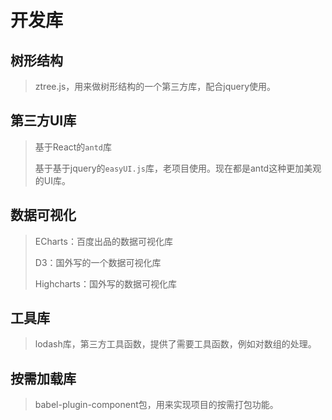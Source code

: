# 开发库

## 树形结构

> ztree.js，用来做树形结构的一个第三方库，配合jquery使用。

## 第三方UI库

> 基于React的`antd`库
>
> 基于基于jquery的`easyUI.js`库，老项目使用。现在都是antd这种更加美观的UI库。

## 数据可视化

> ECharts：百度出品的数据可视化库
>
> D3：国外写的一个数据可视化库
>
> Highcharts：国外写的数据可视化库

## 工具库

> lodash库，第三方工具函数，提供了需要工具函数，例如对数组的处理。

## 按需加载库

> babel-plugin-component包，用来实现项目的按需打包功能。
